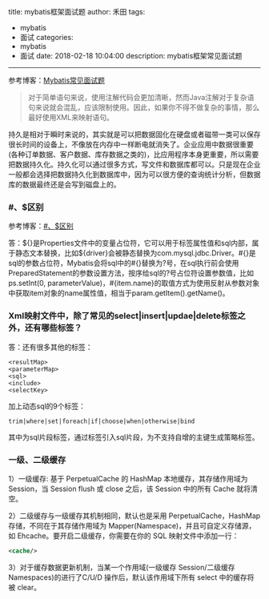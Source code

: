 title: mybatis框架面试题
author: 禾田
tags:
  - mybatis
  - 面试
categories:
  - mybatis
  - 面试
date: 2018-02-18 10:04:00
description: mybatis框架常见面试题
---
参考博客：[Mybatis常见面试题](https://my.oschina.net/zudajun/blog/747682)

> 对于简单语句来说，使用注解代码会更加清晰，然而Java注解对于复杂语句来说就会混乱，应该限制使用。因此，如果你不得不做复杂的事情，那么最好使用XML来映射语句。

持久是相对于瞬时来说的，其实就是可以把数据固化在硬盘或者磁带一类可以保存很长时间的设备上，不像放在内存中一样断电就消失了。企业应用中数据很重要(各种订单数据、客户数据、库存数据之类的)，比应用程序本身更重要，所以需要把数据持久化。持久化可以通过很多方式，写文件和数据库都可以。只是现在企业一般都会选择把数据持久化到数据库中，因为可以很方便的查询统计分析，但数据库的数据最终还是会写到磁盘上的。

### #、$区别     

参考博客：[#、$区别](http://www.importnew.com/25791.html)

答：\${}是Properties文件中的变量占位符，它可以用于标签属性值和sql内部，属于静态文本替换，比如${driver}会被静态替换为com.mysql.jdbc.Driver。#{}是sql的参数占位符，Mybatis会将sql中的#{}替换为?号，在sql执行前会使用PreparedStatement的参数设置方法，按序给sql的?号占位符设置参数值，比如ps.setInt(0, parameterValue)，#{item.name}的取值方式为使用反射从参数对象中获取item对象的name属性值，相当于param.getItem().getName()。   

### Xml映射文件中，除了常见的select|insert|updae|delete标签之外，还有哪些标签？

答：还有很多其他的标签：
```
<resultMap>
<parameterMap>
<sql>
<include>
<selectKey>
```
加上动态sql的9个标签：
```
trim|where|set|foreach|if|choose|when|otherwise|bind
```
其中<sql>为sql片段标签，通过<include>标签引入sql片段，<selectKey>为不支持自增的主键生成策略标签。

### 一级、二级缓存  

1）一级缓存: 基于 PerpetualCache 的 HashMap 本地缓存，其存储作用域为 Session，当 Session flush 或 close 之后，该 Session 中的所有 Cache 就将清空。

2）二级缓存与一级缓存其机制相同，默认也是采用 PerpetualCache，HashMap 存储，不同在于其存储作用域为 Mapper(Namespace)，并且可自定义存储源，如 Ehcache。要开启二级缓存，你需要在你的 SQL 映射文件中添加一行：
```xml
<cache/>
```

3）对于缓存数据更新机制，当某一个作用域(一级缓存 Session/二级缓存Namespaces)的进行了C/U/D 操作后，默认该作用域下所有 select 中的缓存将被 clear。